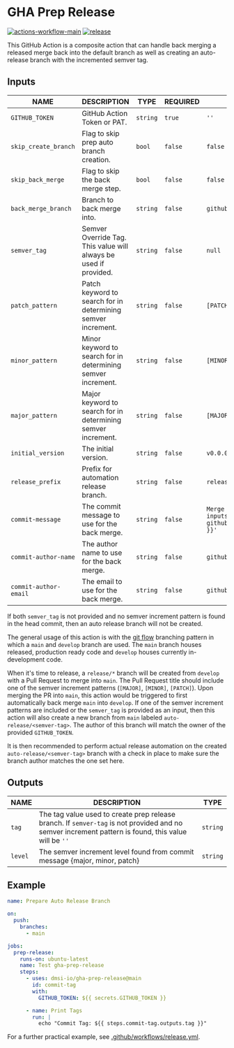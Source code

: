 # GHA Prep Release

[![actions-workflow-main][actions-workflow-main-badge]][actions-workflow-main]
[![release][release-badge]][release]

This GitHub Action is a composite action that can handle back merging a released merge back into the default branch as well as creating an auto-release branch with the incremented semver tag.

## Inputs

| NAME                  | DESCRIPTION                                                      | TYPE     | REQUIRED | DEFAULT                                                                                               |
| --------------------- | ---------------------------------------------------------------- | -------- | -------- | ----------------------------------------------------------------------------------------------------- |
| `GITHUB_TOKEN`        | GitHub Action Token or PAT.                                      | `string` | `true`   | `''`                                                                                                  |
| `skip_create_branch`  | Flag to skip prep auto branch creation.                          | `bool`   | `false`  | `false`                                                                                               |
| `skip_back_merge`     | Flag to skip the back merge step.                                | `bool`   | `false`  | `false`                                                                                               |
| `back_merge_branch`   | Branch to back merge into.                                       | `string` | `false`  | `github.event.repository.default_branch`                                                              |
| `semver_tag`          | Semver Override Tag. This value will always be used if provided. | `string` | `false`  | `null`                                                                                                |
| `patch_pattern`       | Patch keyword to search for in determining semver increment.     | `string` | `false`  | `[PATCH]`                                                                                             |
| `minor_pattern`       | Minor keyword to search for in determining semver increment.     | `string` | `false`  | `[MINOR]`                                                                                             |
| `major_pattern`       | Major keyword to search for in determining semver increment.     | `string` | `false`  | `[MAJOR]`                                                                                             |
| `initial_version`     | The initial version.                                             | `string` | `false`  | `v0.0.0`                                                                                              |
| `release_prefix`      | Prefix for automation release branch.                            | `string` | `false`  | `release`                                                                                             |
| `commit-message`      | The commit message to use for the back merge.                    | `string` | `false`  | `Merge branch '${{ inputs.back_merge_branch }}' into '${{ github.event.repository.default_branch }}'` |
| `commit-author-name`  | The author name to use for the back merge.                       | `string` | `false`  | `github-actions`                                                                                      |
| `commit-author-email` | The email to use for the back merge.                             | `string` | `false`  | `github-actions@github.com`                                                                           |

If both `semver_tag` is not provided and no semver increment pattern is found in the head commit, then an auto release branch will not be created.

The general usage of this action is with the [git flow](https://www.atlassian.com/git/tutorials/comparing-workflows/gitflow-workflow#:~:text=What%20is%20Gitflow%3F,branches%20and%20multiple%20primary%20branches.&text=Under%20this%20model%2C%20developers%20create,until%20the%20feature%20is%20complete.) branching pattern in which a `main` and `develop` branch are used. The `main` branch houses released, production ready code and `develop` houses currently in-development code.

When it's time to release, a `release/*` branch will be created from `develop` with a Pull Request to merge into `main`. The Pull Request title should include one of the semver increment patterns (`[MAJOR]`, `[MINOR]`, `[PATCH]`). Upon merging the PR into `main`, this action would be triggered to first automatically back merge `main` into `develop`. If one of the semver increment patterns are included or the `semver_tag` is provided as an input, then this action will also create a new branch from `main` labeled `auto-release/<semver-tag>`. The author of this branch will match the owner of the provided `GITHUB_TOKEN`.

It is then recommended to perform actual release automation on the created `auto-release/<semver-tag>` branch with a check in place to make sure the branch author matches the one set here.

## Outputs

| NAME    | DESCRIPTION                                                                                                                                         | TYPE     |
| ------- | --------------------------------------------------------------------------------------------------------------------------------------------------- | -------- |
| `tag`   | The tag value used to create prep release branch. If `semver-tag` is not provided and no semver increment pattern is found, this value will be `''` | `string` |
| `level` | The semver increment level found from commit message {major, minor, patch}                                                                          | `string` |

## Example

```yaml
name: Prepare Auto Release Branch

on:
  push:
    branches:
      - main

jobs:
  prep-release:
    runs-on: ubuntu-latest
    name: Test gha-prep-release
    steps:
      - uses: dmsi-io/gha-prep-release@main
        id: commit-tag
        with:
          GITHUB_TOKEN: ${{ secrets.GITHUB_TOKEN }}

      - name: Print Tags
        run: |
          echo "Commit Tag: ${{ steps.commit-tag.outputs.tag }}"
```

For a further practical example, see [.github/workflows/release.yml](.github/workflows/main.yml).

<!-- badge links -->

[actions-workflow-main]: https://github.com/dmsi-io/gha-prep-release/actions/query?workflow%3ATest%20gha-prep-release
[actions-workflow-main-badge]: https://img.shields.io/github/workflow/status/dmsi-io/gha-prep-release/Test%20gha-prep-release?label=Test%20gha-prep-release&style=for-the-badge&logo=github
[release]: https://github.com/dmsi-io/gha-prep-release/releases
[release-badge]: https://img.shields.io/github/v/release/dmsi-io/gha-prep-release?style=for-the-badge&logo=github
